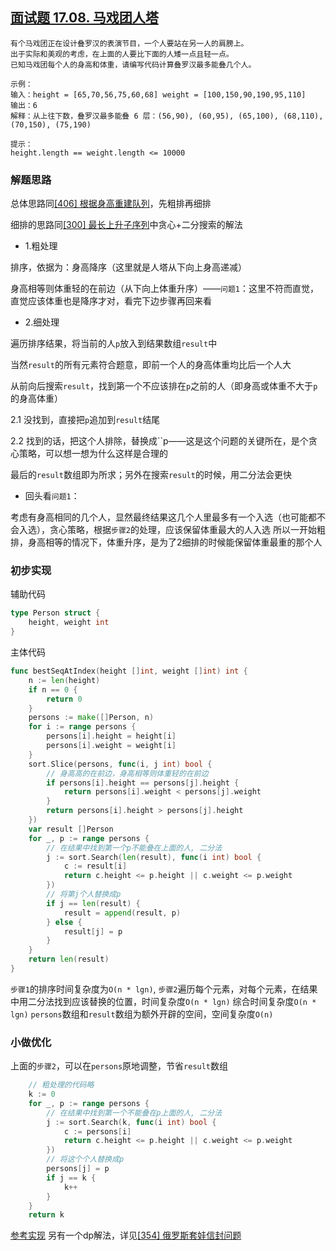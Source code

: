 ## [面试题 17.08. 马戏团人塔](https://leetcode-cn.com/problems/circus-tower-lcci/)
```text
有个马戏团正在设计叠罗汉的表演节目，一个人要站在另一人的肩膀上。
出于实际和美观的考虑，在上面的人要比下面的人矮一点且轻一点。
已知马戏团每个人的身高和体重，请编写代码计算叠罗汉最多能叠几个人。

示例：
输入：height = [65,70,56,75,60,68] weight = [100,150,90,190,95,110]
输出：6
解释：从上往下数，叠罗汉最多能叠 6 层：(56,90), (60,95), (65,100), (68,110), (70,150), (75,190)

提示：
height.length == weight.length <= 10000
```

### 解题思路
总体思路同[[406] 根据身高重建队列](../queue-reconstruction-by-height/d.go)，先粗排再细排

细排的思路同[[300] 最长上升子序列](../longest-increasing-subsequence/d.go)中贪心+二分搜索的解法

* 1.粗处理

排序，依据为：身高降序（这里就是人塔从下向上身高递减）

身高相等则体重轻的在前边（从下向上体重升序）——`问题1`：这里不符而直觉，直觉应该体重也是降序才对，看完下边步骤再回来看

* 2.细处理

遍历排序结果，将当前的人`p`放入到结果数组`result`中

当然`result`的所有元素符合题意，即前一个人的身高体重均比后一个人大

从前向后搜索`result`，找到第一个不应该排在`p`之前的人（即身高或体重不大于`p`的身高体重）

2.1 没找到，直接把`p`追加到`result`结尾

2.2 找到的话，把这个人排除，替换成``p——这是这个问题的关键所在，是个贪心策略，可以想一想为什么这样是合理的

最后的`result`数组即为所求；另外在搜索`result`的时候，用二分法会更快

* 回头看`问题1`：

考虑有身高相同的几个人，显然最终结果这几个人里最多有一个入选（也可能都不会入选），贪心策略，根据`步骤2`的处理，应该保留体重最大的人入选
所以一开始粗排，身高相等的情况下，体重升序，是为了2细排的时候能保留体重最重的那个人

### 初步实现
辅助代码
```go
type Person struct {
	height, weight int
}
```
主体代码
```go
func bestSeqAtIndex(height []int, weight []int) int {
	n := len(height)
	if n == 0 {
		return 0
	}
	persons := make([]Person, n)
	for i := range persons {
		persons[i].height = height[i]
		persons[i].weight = weight[i]
	}
	sort.Slice(persons, func(i, j int) bool {
		// 身高高的在前边，身高相等则体重轻的在前边
		if persons[i].height == persons[j].height {
			return persons[i].weight < persons[j].weight
		}
		return persons[i].height > persons[j].height
	})
	var result []Person
	for _, p := range persons {
		// 在结果中找到第一个p不能叠在上面的人, 二分法
		j := sort.Search(len(result), func(i int) bool {
			c := result[i]
			return c.height <= p.height || c.weight <= p.weight
		})
		// 将第j个人替换成p
		if j == len(result) {
			result = append(result, p)
		} else {
			result[j] = p
		}
	}
	return len(result)
}
```
`步骤1`的排序时间复杂度为`O(n * lgn)`, `步骤2`遍历每个元素，对每个元素，在结果中用二分法找到应该替换的位置，时间复杂度`O(n * lgn)`
综合时间复杂度`O(n * lgn)`
`persons`数组和`result`数组为额外开辟的空间，空间复杂度`O(n)`

### 小做优化
上面的`步骤2`，可以在`persons`原地调整，节省`result`数组
```go
    // 粗处理的代码略
    k := 0
    for _, p := range persons {
        // 在结果中找到第一个不能叠在p上面的人, 二分法
        j := sort.Search(k, func(i int) bool {
            c := persons[i]
            return c.height <= p.height || c.weight <= p.weight
        })
        // 将这个个人替换成p
        persons[j] = p
        if j == k {
            k++
        }
    }
    return k
```
[参考实现](d.go)
另有一个dp解法，详见[[354] 俄罗斯套娃信封问题](../russian-doll-envelopes/d.go)